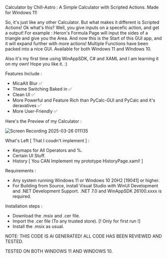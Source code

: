 Calculator by Chill-Astro : A Simple Calculator with Scripted Actions. Made for Windows 11! 

So, it's just like any other Calculator. But what makes it different is Scripted Actions! Ok what's this? Well, you give inputs on a specefic action, and get a output!
For example : Heron's Formula Page will input the sides of a triangle and give you the Area. And now this is the Start of this GUI app, and it will expand further with more actions!
Multiple Functions have been packed into a nice GUI. Available for both Windows 11 and WIndows 10.

Also it's my first time using WinAppSDK, C# and XAML and I am learning it on my own! Hope you like it. :)

Features Include :

- MicaAlt Blur ✅
- Theme Switching Baked in ✅
- Clean UI ✅
- More Powerful and Feature Rich than PyCalc-GUI and PyCalc and it's deravatives ✅
- More User-Friendly ✅

Here's the Preview of my Calculator : 

![Screen Recording 2025-03-26 011135](https://github.com/user-attachments/assets/9452960d-fa83-4d37-9a1f-6c215c34fdfe)

What's Left [ That I coudn't implement ] :

- Keymaps for All Operators and %. 
- Certain UI Stuff.
- History [ You CAN Implement my prototype HistoryPage.xaml! ]

Requirements :

- Any system running Windows 11 or Windows 10 20H2 [19041] or higher.
- For Building from Source, install Visual Studio with WinUI Development and .NET Development Support. .NET 7.0 and WinAppSDK 26100.xxxx is required.

Installation steps :

- Download the .msix and .cer file.
- Import the .cer file (To any trusted store). [! Only for first run !]
- Install the .msix as usual.

NOTE: THIS CODE IS AI GENERATED! ALL CODE HAS BEEN REVIEWED AND TESTED.

TESTED ON BOTH WINDOWS 11 AND WINDOWS 10.
